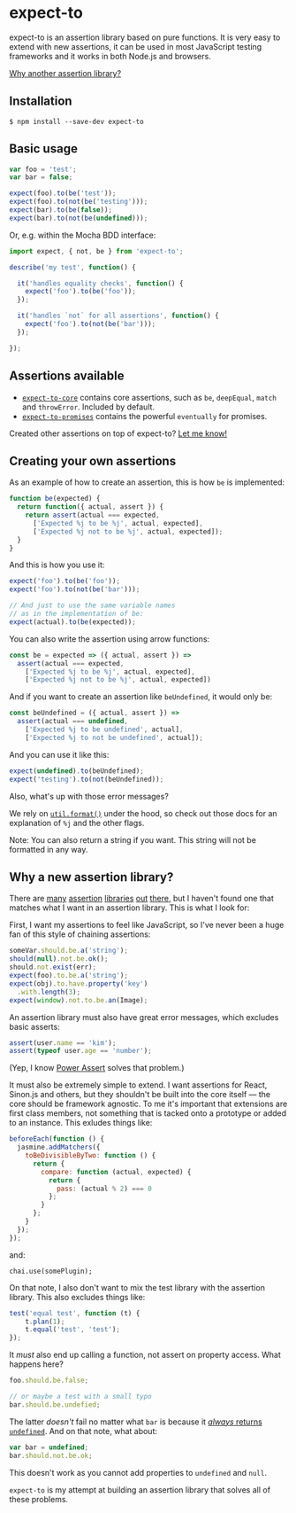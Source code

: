 expect-to
=========

expect-to is an assertion library based on pure functions. It is very easy to
extend with new assertions, it can be used in most JavaScript testing
frameworks and it works in both Node.js and browsers.

[Why another assertion library?](#why-a-new-assertion-library)

Installation
------------

```
$ npm install --save-dev expect-to
```

Basic usage
-----------

```javascript
var foo = 'test';
var bar = false;

expect(foo).to(be('test'));
expect(foo).to(not(be('testing')));
expect(bar).to(be(false));
expect(bar).to(not(be(undefined)));
```

Or, e.g. within the Mocha BDD interface:

```javascript
import expect, { not, be } from 'expect-to';

describe('my test', function() {

  it('handles equality checks', function() {
    expect('foo').to(be('foo'));
  });

  it('handles `not` for all assertions', function() {
    expect('foo').to(not(be('bar')));
  });

});
```

Assertions available
--------------------

- [`expect-to-core`][expect-to-core] contains core assertions, such as `be`, `deepEqual`, `match` and `throwError`. Included by default.
- [`expect-to-promises`][expect-to-promises] contains the powerful `eventually` for promises.

Created other assertions on top of expect-to? [Let me know!][pulls]

Creating your own assertions
----------------------------

As an example of how to create an assertion, this is how `be` is implemented:

```javascript
function be(expected) {
  return function({ actual, assert }) {
    return assert(actual === expected,
      ['Expected %j to be %j', actual, expected],
      ['Expected %j not to be %j', actual, expected]);
  }
}
```

And this is how you use it:

```javascript
expect('foo').to(be('foo'));
expect('foo').to(not(be('bar')));

// And just to use the same variable names
// as in the implementation of be:
expect(actual).to(be(expected));
```

You can also write the assertion using arrow functions:

```javascript
const be = expected => ({ actual, assert }) =>
  assert(actual === expected,
    ['Expected %j to be %j', actual, expected],
    ['Expected %j not to be %j', actual, expected])
```

And if you want to create an assertion like `beUndefined`, it would only be:

```javascript
const beUndefined = ({ actual, assert }) =>
  assert(actual === undefined,
    ['Expected %j to be undefined', actual],
    ['Expected %j to not be undefined', actual]);
```

And you can use it like this:

```js
expect(undefined).to(beUndefined);
expect('testing').to(not(beUndefined));
```

Also, what's up with those error messages?

We rely on [`util.format()`][utilfmt] under the hood, so check out those docs
for an explanation of `%j` and the other flags.

Note: You can also return a string if you want. This string
will not be formatted in any way.

Why a new assertion library?
----------------------------

There are [many][chaijs] [assertion][shouldjs] [libraries][expectjs]
[out][powerassert] [there][js-must], but I haven't found one that matches what
I want in an assertion library. This is what I look for:

First, I want my assertions to feel like JavaScript, so I've never been a huge
fan of this style of chaining assertions:

```javascript
someVar.should.be.a('string');
should(null).not.be.ok();
should.not.exist(err);
expect(foo).to.be.a('string');
expect(obj).to.have.property('key')
  .with.length(3);
expect(window).not.to.be.an(Image);
```

An assertion library must also have great error messages, which excludes basic
asserts:

```javascript
assert(user.name == 'kim');
assert(typeof user.age == 'number');
```

(Yep, I know [Power Assert][powerassert] solves that problem.)

It must also be extremely simple to extend. I want assertions for React,
Sinon.js and others, but they shouldn't be built into the core itself — the
core should be framework agnostic. To me it's important that extensions are
first class members, not something that is tacked onto a prototype or added to
an instance. This exludes things like:

```javascript
beforeEach(function () {
  jasmine.addMatchers({
    toBeDivisibleByTwo: function () {
      return {
        compare: function (actual, expected) {
          return {
            pass: (actual % 2) === 0
          };
        }
      };
    }
  });
});
```

and:

```
chai.use(somePlugin);
```

On that note, I also don't want to mix the test library with the assertion
library. This also excludes things like:

```javascript
test('equal test', function (t) {
    t.plan(1);
    t.equal('test', 'test');
});
```

It _must_ also end up calling a function, not assert on property access. What
happens here?

```javascript
foo.should.be.false;

// or maybe a test with a small typo
bar.should.be.undefied;
```

The latter _doesn't_ fail no matter what `bar` is because it
[_always_ returns `undefined`][property-access]. And on that note,
what about:

```javascript
var bar = undefined;
bar.should.not.be.ok;
```

This doesn't work as you cannot add properties to `undefined` and `null`.

`expect-to` is my attempt at building an assertion library that solves all of these problems.

[expect-to-core]: https://github.com/kjbekkelund/expect-to-core
[expect-to-promises]: https://github.com/kjbekkelund/expect-to-promises
[pulls]: https://github.com/kjbekkelund/expect-to/pulls
[utilfmt]: https://nodejs.org/api/util.html#util_util_format_format
[chaijs]: http://chaijs.com/
[shouldjs]: https://github.com/shouldjs/should.js
[expectjs]: https://github.com/Automattic/expect.js
[powerassert]: https://github.com/power-assert-js/power-assert
[js-must]: https://github.com/moll/js-must
[property-access]: https://github.com/moll/js-must#asserting-on-property-access

